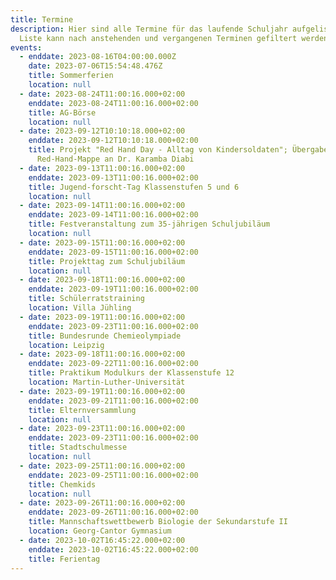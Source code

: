 ```yaml
---
title: Termine
description: Hier sind alle Termine für das laufende Schuljahr aufgelistet. Die
  Liste kann nach anstehenden und vergangenen Terminen gefiltert werden.
events:
  - enddate: 2023-08-16T04:00:00.000Z
    date: 2023-07-06T15:54:48.476Z
    title: Sommerferien
    location: null
  - date: 2023-08-24T11:00:16.000+02:00
    enddate: 2023-08-24T11:00:16.000+02:00
    title: AG-Börse
    location: null
  - date: 2023-09-12T10:10:18.000+02:00
    enddate: 2023-09-12T10:10:18.000+02:00
    title: Projekt "Red Hand Day - Alltag von Kindersoldaten"; Übergabe der
      Red-Hand-Mappe an Dr. Karamba Diabi
  - date: 2023-09-13T11:00:16.000+02:00
    enddate: 2023-09-13T11:00:16.000+02:00
    title: Jugend-forscht-Tag Klassenstufen 5 und 6
    location: null
  - date: 2023-09-14T11:00:16.000+02:00
    enddate: 2023-09-14T11:00:16.000+02:00
    title: Festveranstaltung zum 35-jährigen Schuljubiläum
    location: null
  - date: 2023-09-15T11:00:16.000+02:00
    enddate: 2023-09-15T11:00:16.000+02:00
    title: Projekttag zum Schuljubiläum
    location: null
  - date: 2023-09-18T11:00:16.000+02:00
    enddate: 2023-09-19T11:00:16.000+02:00
    title: Schülerratstraining
    location: Villa Jühling
  - date: 2023-09-19T11:00:16.000+02:00
    enddate: 2023-09-23T11:00:16.000+02:00
    title: Bundesrunde Chemieolympiade
    location: Leipzig
  - date: 2023-09-18T11:00:16.000+02:00
    enddate: 2023-09-22T11:00:16.000+02:00
    title: Praktikum Modulkurs der Klassenstufe 12
    location: Martin-Luther-Universität
  - date: 2023-09-19T11:00:16.000+02:00
    enddate: 2023-09-21T11:00:16.000+02:00
    title: Elternversammlung
    location: null
  - date: 2023-09-23T11:00:16.000+02:00
    enddate: 2023-09-23T11:00:16.000+02:00
    title: Stadtschulmesse
    location: null
  - date: 2023-09-25T11:00:16.000+02:00
    enddate: 2023-09-25T11:00:16.000+02:00
    title: Chemkids
    location: null
  - date: 2023-09-26T11:00:16.000+02:00
    enddate: 2023-09-26T11:00:16.000+02:00
    title: Mannschaftswettbewerb Biologie der Sekundarstufe II
    location: Georg-Cantor Gymnasium
  - date: 2023-10-02T16:45:22.000+02:00
    enddate: 2023-10-02T16:45:22.000+02:00
    title: Ferientag
---
```

